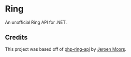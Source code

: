 # Ring
An unofficial Ring API for .NET.

## Credits
This project was based off of [php-ring-api](https://github.com/jeroenmoors/php-ring-api) by [Jeroen Moors](https://github.com/jeroenmoors).